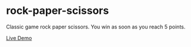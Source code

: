 # rock-paper-scissors

Classic game rock paper scissors. You win as soon as you reach 5 points.

[Live Demo](https://elkcloner08.github.io/rock-paper-scissors/)
